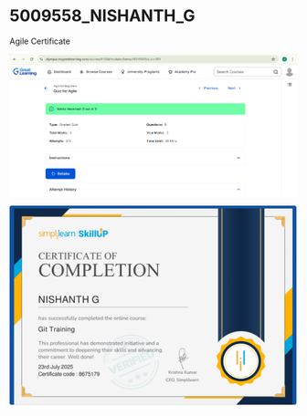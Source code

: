 # 5009558_NISHANTH_G

Agile Certificate

![Agile certificate](SDLC/Agile_certificate.png)

![Simplelearn certifiacte](Git/Certificate/GIT-1.png)